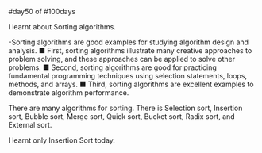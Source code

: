 #day50 of #100days

I learnt about Sorting algorithms.

-Sorting algorithms are good examples for studying algorithm design and analysis.
   ■ First, sorting algorithms illustrate many creative approaches to problem solving, and these approaches can be applied to solve other problems.
   ■ Second, sorting algorithms are good for practicing fundamental programming techniques using selection statements, loops, methods, and arrays.
   ■ Third, sorting algorithms are excellent examples to demonstrate algorithm performance.

There are many algorithms for sorting. There is Selection sort, Insertion sort, Bubble sort, Merge sort, Quick sort, Bucket sort, Radix sort, and External sort.

I learnt only Insertion Sort today.
